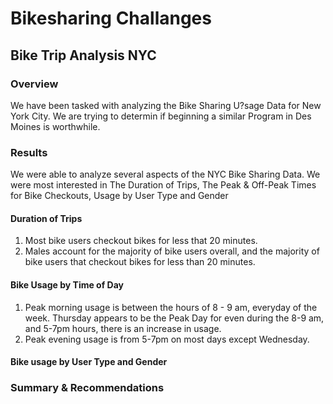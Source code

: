 # Bikesharing Challanges
## Bike Trip Analysis NYC
### Overview
We have been tasked with analyzing the Bike Sharing U?sage Data for New York City.  We are trying to determin if beginning a similar Program in Des Moines is worthwhile.  
### Results
We were able to analyze several aspects of the NYC Bike Sharing Data.  We were most interested in The Duration of Trips, The Peak & Off-Peak Times for Bike Checkouts, Usage by User Type and Gender
#### Duration of Trips
1. Most bike users checkout bikes for less that 20 minutes.
2. Males account for the majority of bike users overall, and the majority of bike users that checkout bikes for less than 20 minutes.

#### Bike Usage by Time of Day
1. Peak morning usage is between the hours of 8 - 9 am, everyday of the week.  Thursday appears to be the Peak Day for even during the 8-9 am, and 5-7pm hours, there is an increase in usage.
2. Peak evening usage is from 5-7pm on most days except Wednesday.

#### Bike usage by User Type and Gender

### Summary & Recommendations
